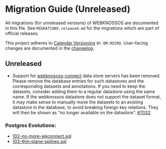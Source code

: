 # Migration Guide (Unreleased)
All migrations (for unreleased versions) of WEBKNOSSOS are documented in this file.
See `MIGRATIONS.released.md` for the migrations which are part of official releases.

This project adheres to [Calendar Versioning](http://calver.org/) `0Y.0M.MICRO`.
User-facing changes are documented in the [changelog](CHANGELOG.released.md).

## Unreleased
- Support for [webknososs-connect](https://github.com/scalableminds/webknossos-connect) data store servers has been removed. Please remove the database entries for such datastores and the corresponding datasets and annotations. If you need to keep the datasets, consider adding them to a regular datastore using the same name. If the webknossos datastore does not support the dataset format, it may make sense to manually move the datasets to an existing datastore in the database, to avoid breaking foreign key relations. They will then be shown as “no longer available on the datastore”. [#7032](https://github.com/scalableminds/webknossos/pull/7032)

### Postgres Evolutions:
- [102-no-more-wkconnect.sql](conf/evolutions/102-no-more-wkconnect.sql)
- [103-thin-plane-splines.sql](conf/evolutions/103-thin-plane-splines.sql)
